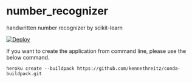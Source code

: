 # number_recognizer
handwritten number recognizer by scikit-learn

[![Deploy](https://www.herokucdn.com/deploy/button.png)](https://heroku.com/deploy?template=https://github.com/icoxfog417/number_recognizer)

If you want to create the application from command line, please use the below command.

```
heroku create --buildpack https://github.com/kennethreitz/conda-buildpack.git
```
